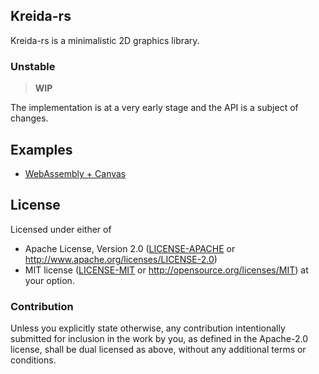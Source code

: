 
## Kreida-rs

Kreida-rs is a minimalistic 2D graphics library.


### Unstable

> **WIP**

The implementation is at a very early stage and the API is a subject of changes.


## Examples

* [WebAssembly + Canvas](examples/kreida-wasm-demo)


## License

Licensed under either of
 * Apache License, Version 2.0 ([LICENSE-APACHE](LICENSE-APACHE) or http://www.apache.org/licenses/LICENSE-2.0)
 * MIT license ([LICENSE-MIT](LICENSE-MIT) or http://opensource.org/licenses/MIT)
at your option.


### Contribution

Unless you explicitly state otherwise, any contribution intentionally submitted
for inclusion in the work by you, as defined in the Apache-2.0 license,
shall be dual licensed as above, without any additional terms or conditions.
